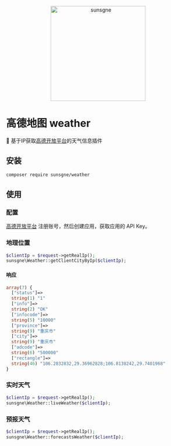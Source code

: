 <div align="center">
<img width="260px" src="https://cdn.sunsgne.top/logo-i.png" alt="sunsgne">
  </div>


# 高德地图 weather 

:rainbow: 基于IP获取[高德开放平台](https://lbs.amap.com/dev/id/newuser)的天气信息插件



## 安装

```sh
composer require sunsgne/weather
```

## 使用

### 配置

[高德开放平台](https://lbs.amap.com/dev/id/newuser) 注册账号，然后创建应用，获取应用的 API Key。

### 地理位置
```php
$clientIp = $request->getRealIp();
sunsgne\Weather::getClientCityByIp($clientIp);
```
#### 响应
```php
array(7) {     
  ["status"]=> 
  string(1) "1"
  ["info"]=>   
  string(2) "OK"
  ["infocode"]=>
  string(5) "10000"
  ["province"]=>
  string(9) "重庆市"
  ["city"]=>
  string(9) "重庆市"
  ["adcode"]=>
  string(6) "500000"
  ["rectangle"]=>
  string(46) "106.2832832,29.36962828;106.8138242,29.7401968"
}

```

### 实时天气
```php
$clientIp = $request->getRealIp();
sunsgne\Weather::liveWeather($clientIp);
```

### 预报天气
```php
$clientIp = $request->getRealIp();
sunsgne\Weather::forecastsWeather($clientIp);
```
